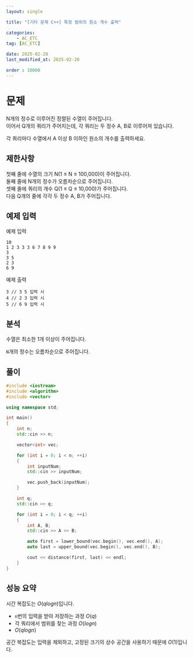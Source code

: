 ```yaml
---
layout: single

title: "[기타 문제 C++] 특정 범위의 원소 개수 출력"

categories:
    - AC_ETC
tag: [AC_ETC]

date: 2025-02-20
last_modified_at: 2025-02-20

order : 10000
---
```


# 문제

N개의 정수로 이루어진 정렬된 수열이 주어집니다.  
이어서 Q개의 쿼리가 주어지는데, 각 쿼리는 두 정수 A, B로 이루어져 있습니다.

각 쿼리마다 수열에서 A 이상 B 이하인 원소의 개수를 출력하세요.

## 제한사항

첫째 줄에 수열의 크기 N(1 ≤ N ≤ 100,000)이 주어집니다.  
둘째 줄에 N개의 정수가 오름차순으로 주어집니다.  
셋째 줄에 쿼리의 개수 Q(1 ≤ Q ≤ 10,000)가 주어집니다.  
다음 Q개의 줄에 각각 두 정수 A, B가 주어집니다.

## 예제 입력

예제 입력

```
10
1 2 3 3 3 6 7 8 9 9
3
3 5
2 3
6 9
```  

예제 출력

```
3 // 3 5 입력 시
4 // 2 3 입력 시
5 // 6 9 입력 시
```

## 분석

수열은 최소한 1개 이상이 주어집니다.

`N`개의 정수는 오름차순으로 주어집니다.

## 풀이

```cpp
#include <iostream>
#include <algorithm>
#include <vector>

using namespace std;

int main()
{
	int n;
	std::cin >> n;

	vector<int> vec;

	for (int i = 0; i < n; ++i)
	{
		int inputNum;
		std::cin >> inputNum;

		vec.push_back(inputNum);
	}

	int q;
	std::cin >> q;

	for (int i = 0; i < q; ++i)
	{
		int A, B;
		std::cin >> A >> B;

		auto first = lower_bound(vec.begin(), vec.end(), A);
		auto last = upper_bound(vec.begin(), vec.end(), B);

		cout << distance(first, last) << endl;
	}
}
```

## 성능 요약

시간 복잡도는 $O(q log n)$입니다.

- `n`번의 입력을 받아 저장하는 과정 $O(q)$
- 각 쿼리에서 범위를 찾는 과정 $O(log n)$
- $O(q log n)$

공간 복잡도는 입력을 제외하고, 고정된 크기의 상수 공간을 사용하기 때문에 $O(1)$입니다.